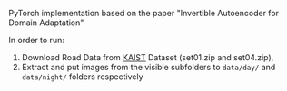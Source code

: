 PyTorch implementation based on the paper "Invertible Autoencoder for Domain Adaptation"

In order to run: 
1. Download Road Data from [KAIST](https://soonminhwang.github.io/rgbt-ped-detection/ "Download speeds are horrible, look for the OneDrive Link") Dataset (set01.zip and set04.zip), 
2. Extract and put images from the visible subfolders to  ```data/day/``` and ```data/night/``` folders respectively
